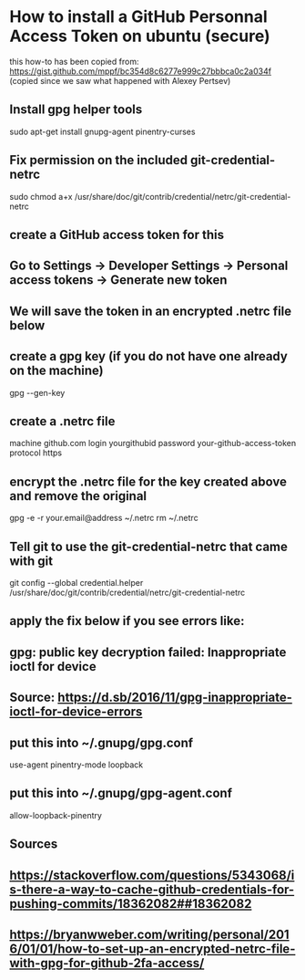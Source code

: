 # How to install a GitHub Personnal Access Token on ubuntu (secure)
this how-to has been copied from: https://gist.github.com/mppf/bc354d8c6277e999c27bbbca0c2a034f
(copied since we saw what happened with Alexey Pertsev)
## Install gpg helper tools
sudo apt-get install gnupg-agent pinentry-curses
## Fix permission on the included git-credential-netrc
sudo chmod a+x /usr/share/doc/git/contrib/credential/netrc/git-credential-netrc

## create a GitHub access token for this
## Go to Settings -> Developer Settings -> Personal access tokens -> Generate new token
## We will save the token in an encrypted .netrc file below

## create a gpg key (if you do not have one already on the machine)
gpg --gen-key

## create a .netrc file
machine github.com
login yourgithubid
password your-github-access-token
protocol https

## encrypt the .netrc file for the key created above and remove the original
gpg -e -r your.email@address ~/.netrc
rm ~/.netrc

## Tell git to use the git-credential-netrc that came with git
git config --global credential.helper /usr/share/doc/git/contrib/credential/netrc/git-credential-netrc

## apply the fix below if you see errors like:
##   gpg: public key decryption failed: Inappropriate ioctl for device
## Source: https://d.sb/2016/11/gpg-inappropriate-ioctl-for-device-errors

## put this into ~/.gnupg/gpg.conf
use-agent 
pinentry-mode loopback

## put this into ~/.gnupg/gpg-agent.conf
allow-loopback-pinentry


## Sources
## https://stackoverflow.com/questions/5343068/is-there-a-way-to-cache-github-credentials-for-pushing-commits/18362082##18362082
## https://bryanwweber.com/writing/personal/2016/01/01/how-to-set-up-an-encrypted-netrc-file-with-gpg-for-github-2fa-access/